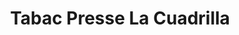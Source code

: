 ---
title: "Tabac Presse La Cuadrilla"
url: /lunel/tabac-presse-la-cuadrilla/
shop: marchand de journaux
---